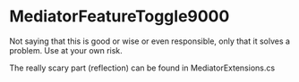 # MediatorFeatureToggle9000

Not saying that this is good or wise or even responsible, only that it solves a problem.  Use at your own risk.

The really scary part (reflection) can be found in MediatorExtensions.cs
